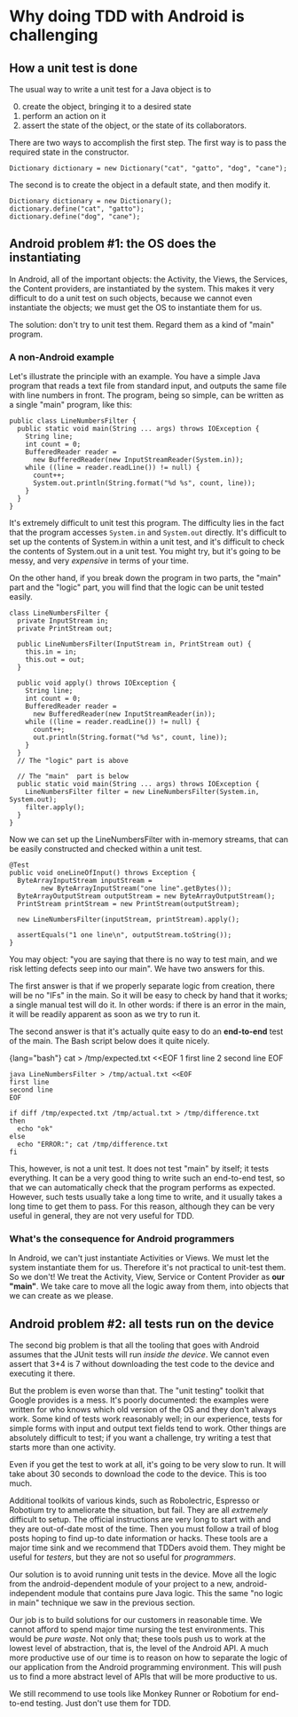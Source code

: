 
# Why doing TDD with Android is challenging

## How a unit test is done

The usual way to write a unit test for a Java object is to

 0. create the object, bringing it to a desired state
 1. perform an action on it
 2. assert the state of the object, or the state of its collaborators.

There are two ways to accomplish the first step.  The first way is to pass the required state in the constructor.

    Dictionary dictionary = new Dictionary("cat", "gatto", "dog", "cane");

The second is to create the object in a default state, and then modify it.

    Dictionary dictionary = new Dictionary();
    dictionary.define("cat", "gatto");
    dictionary.define("dog", "cane");

## Android problem #1: the OS does the instantiating

In Android, all of the important objects: the Activity, the Views, the Services, the Content providers, are instantiated by the system.  This makes it very difficult to do a unit test on such objects, because we cannot even instantiate the objects; we must get the OS to instantiate them for us.

The solution: don't try to unit test them.  Regard them as a kind of "main" program.

### A non-Android example

Let's illustrate the principle with an example.  You have a simple Java program that reads a text file from standard input, and outputs the same file with line numbers in front.  The program, being so simple, can be written as a single "main" program, like this:

    public class LineNumbersFilter {
      public static void main(String ... args) throws IOException {
        String line;
        int count = 0;
        BufferedReader reader =
          new BufferedReader(new InputStreamReader(System.in));
        while ((line = reader.readLine()) != null) {
          count++;
          System.out.println(String.format("%d %s", count, line));
        }
      }
    }

It's extremely difficult to unit test this program.  The difficulty lies in the fact that the program accesses `System.in` and `System.out` directly.  It's difficult to set up the contents of System.in within a unit test, and it's difficult to check the contents of System.out in a unit test.  You might try, but it's going to be messy, and very *expensive* in terms of your time.

On the other hand, if you break down the program in two parts, the "main" part and the "logic" part, you will find that the logic can be unit tested easily.

    class LineNumbersFilter {
      private InputStream in;
      private PrintStream out;

      public LineNumbersFilter(InputStream in, PrintStream out) {
        this.in = in;
        this.out = out;
      }

      public void apply() throws IOException {
        String line;
        int count = 0;
        BufferedReader reader =
          new BufferedReader(new InputStreamReader(in));
        while ((line = reader.readLine()) != null) {
          count++;
          out.println(String.format("%d %s", count, line));
        }
      }
      // The "logic" part is above

      // The "main"  part is below
      public static void main(String ... args) throws IOException {
        LineNumbersFilter filter = new LineNumbersFilter(System.in, System.out);
        filter.apply();
      }
    }

Now we can set up the LineNumbersFilter with in-memory streams, that can be easily constructed and checked within a unit test.

    @Test
    public void oneLineOfInput() throws Exception {
      ByteArrayInputStream inputStream =
            new ByteArrayInputStream("one line".getBytes());
      ByteArrayOutputStream outputStream = new ByteArrayOutputStream();
      PrintStream printStream = new PrintStream(outputStream);

      new LineNumbersFilter(inputStream, printStream).apply();

      assertEquals("1 one line\n", outputStream.toString());
    }

You may object: "you are saying that there is no way to test main, and we risk letting defects seep into our main".  We have two answers for this.

The first answer is that if we properly separate logic from creation, there will be no "IFs" in the main.  So it will be easy to check by hand that it works; a single manual test will do it.  In other words: if there is an error in the main, it will be readily apparent as soon as we try to run it.

The second answer is that it's actually quite easy to do an **end-to-end** test of the main.  The Bash script below does it quite nicely.

{lang="bash"}
    cat > /tmp/expected.txt <<EOF
    1 first line
    2 second line
    EOF

    java LineNumbersFilter > /tmp/actual.txt <<EOF
    first line
    second line
    EOF

    if diff /tmp/expected.txt /tmp/actual.txt > /tmp/difference.txt
    then
      echo "ok"
    else
      echo "ERROR:"; cat /tmp/difference.txt
    fi

This, however, is not a unit test.  It does not test "main" by itself; it tests everything.  It can be a very good thing to write such an end-to-end test, so that we can automatically check that the program performs as expected.  However, such tests usually take a long time to write, and it usually takes a long time to get them to pass.  For this reason, although they can be very useful in general, they are not very useful for TDD.


### What's the consequence for Android programmers

In Android, we can't just instantiate Activities or Views.  We must let the system instantiate them for us.  Therefore it's not practical to unit-test them.  So we don't!  We treat the Activity, View, Service or Content Provider as **our "main"**.  We take care to move all the logic away from them, into objects that we can create as we please.


## Android problem #2: all tests run on the device

The second big problem is that all the tooling that goes with Android assumes that the JUnit tests will run *inside the device*.  We cannot even assert that 3+4 is 7 without downloading the test code to the device and executing it there.

But the problem is even worse than that.  The "unit testing" toolkit that Google provides is a mess.  It's poorly documented: the examples were written for who knows which old version of the OS and they don't always work.  Some kind of tests work reasonably well; in our experience, tests for simple forms with input and output text fields tend to work.  Other things are absolutely difficult to test; if you want a challenge, try writing a test that starts more than one activity.

Even if you get the test to work at all, it's going to be very slow to run.  It will take about 30 seconds to download the code to the device.  This is too much.

Additional toolkits of various kinds, such as Robolectric, Espresso or Robotium try to ameliorate the situation, but fail.  They are all *extremely* difficult to setup.  The official instructions are very long to start with and they are out-of-date most of the time. Then you must follow a trail of blog posts hoping to find up-to date information or hacks.  These tools are a major time sink and we recommend that TDDers avoid them.  They might be useful for *testers*, but they are not so useful for *programmers*.

Our solution is to avoid running unit tests in the device.  Move all the logic from the android-dependent module of your project to a new, android-independent module that contains pure Java logic.  This the same "no logic in main" technique we saw in the previous section.

Our job is to build solutions for our customers in reasonable time.  We cannot afford to spend major time nursing the test environments.  This would be *pure waste*.  Not only that; these tools push us to work at the lowest level of abstraction, that is, the level of the Android API.  A much more productive use of our time is to reason on how to separate the logic of our application from the Android programming environment.  This will push us to find a more abstract level of APIs that will be more productive to us.

We still recommend to use tools like Monkey Runner or Robotium for end-to-end testing.  Just don't use them for TDD.







